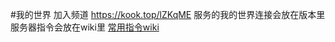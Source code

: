 #我的世界
加入频道 https://kook.top/lZKqME
服务的我的世界连接会放在版本里
服务器指令会放在wiki里
[常用指令wiki](https://github.com/xiaoniangaoh/-/wiki/%E5%B8%B8%E7%94%A8%E6%8C%87%E4%BB%A4)
